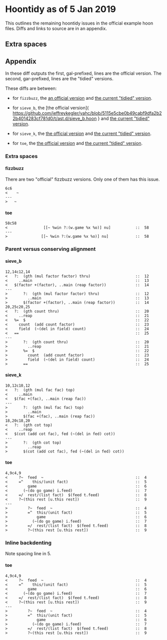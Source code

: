 # Hoontidy as of 5 Jan 2019

This outlines the remaining hoontidy issues in the
official example hoon files.
Diffs and links to source are in an appendix.

## Extra spaces



## Appendix

In these diff outputs the first, gal-prefixed, lines
are the official version.
The second, gar-prefixed, lines are the "tidied" versions.

These diffs are between:

* for `fizzbuzz`, the
[an official version](
https://github.com/jeffreykegler/yahc/blob/5115e5cbe0b49cabf9dfa2b22b4014283cf781d0/t/ast.d/fizzbuzz.hoon
)
and
[the current "tidied" version](
https://github.com/jeffreykegler/yahc/blob/5115e5cbe0b49cabf9dfa2b22b4014283cf781d0/t/util.d/fizzbuzz.tidied.hoon
).

* for `sieve_b`, the
[the official version](
https://github.com/jeffreykegler/yahc/blob/5115e5cbe0b49cabf9dfa2b22b4014283cf781d0/t/ast.d/sieve_b.hoon
}
and
[the current "tidied" version](
https://github.com/jeffreykegler/yahc/blob/5115e5cbe0b49cabf9dfa2b22b4014283cf781d0/t/util.d/sieve_b.tidied.hoon
).

* for `sieve_k`, the
[the official version](
https://github.com/jeffreykegler/yahc/blob/5115e5cbe0b49cabf9dfa2b22b4014283cf781d0/t/ast.d/sieve_k.hoon
)
and
[the current "tidied" version](
https://github.com/jeffreykegler/yahc/blob/5115e5cbe0b49cabf9dfa2b22b4014283cf781d0/t/util.d/sieve_k.tidied.hoon
).

* for `toe`, the
[the official version](
https://github.com/jeffreykegler/yahc/blob/5115e5cbe0b49cabf9dfa2b22b4014283cf781d0/t/ast.d/toe.hoon
)
and
[the current "tidied" version](
https://github.com/jeffreykegler/yahc/blob/5115e5cbe0b49cabf9dfa2b22b4014283cf781d0/t/util.d/toe.tidied.hoon
).

### Extra spaces

#### fizzbuzz

There are two "official" fizzbuzz versions.
Only one of them has this issue.

```
6c6
<    ~
---
>   ~
```

#### toe

```
58c58
<                [[~ %win ?:(w.game %x %o)] nu]           ::  58
---
>               [[~ %win ?:(w.game %x %o)] nu]            ::  58
```

### Parent versus conserving alignment

#### sieve_b

```
12,14c12,14
<   ?:  (gth (mul factor factor) thru)                    ::  12
<     ..main                                              ::  13
<   $(factor +(factor), ..main (reap factor))             ::  14
---
>       ?:  (gth (mul factor factor) thru)                ::  12
>         ..main                                          ::  13
>       $(factor +(factor), ..main (reap factor))         ::  14
20,25c20,25
<   ?:  (gth count thru)                                  ::  20
<     ..reap                                              ::  21
<   %=  $                                                 ::  22
<     count  (add count factor)                           ::  23
<     field  (~(del in field) count)                      ::  24
<   ==                                                    ::  25
---
>       ?:  (gth count thru)                              ::  20
>         ..reap                                          ::  21
>       %=  $                                             ::  22
>         count  (add count factor)                       ::  23
>         field  (~(del in field) count)                  ::  24
>       ==                                                ::  25
```

#### sieve_k

```
10,12c10,12
<   ?:  (gth (mul fac fac) top)
<     ..main
<   $(fac +(fac), ..main (reap fac))
---
>       ?:  (gth (mul fac fac) top)
>         ..main
>       $(fac +(fac), ..main (reap fac))
18,20c18,20
<   ?:  (gth cot top)
<     ..reap
<   $(cot (add cot fac), fed (~(del in fed) cot))
---
>       ?:  (gth cot top)
>         ..reap
>       $(cot (add cot fac), fed (~(del in fed) cot))
```

#### toe

```
4,9c4,9
<     ?~  feed  ~                                         ::  4
<     =^    this/(unit fact)                              ::  5
<         game                                            ::  6
<       (~(do go game) i.feed)                            ::  7
<     =/  rest/(list fact)  $(feed t.feed)                ::  8
<     ?~(this rest [u.this rest])                         ::  9
---
>         ?~  feed  ~                                     ::  4
>         =^  this/(unit fact)                            ::  5
>             game                                        ::  6
>           (~(do go game) i.feed)                        ::  7
>         =/  rest/(list fact)  $(feed t.feed)            ::  8
>         ?~(this rest [u.this rest])                     ::  9
```

### Inline backdenting

Note spacing line in 5.

#### toe

```
4,9c4,9
<     ?~  feed  ~                                         ::  4
<     =^    this/(unit fact)                              ::  5
<         game                                            ::  6
<       (~(do go game) i.feed)                            ::  7
<     =/  rest/(list fact)  $(feed t.feed)                ::  8
<     ?~(this rest [u.this rest])                         ::  9
---
>         ?~  feed  ~                                     ::  4
>         =^  this/(unit fact)                            ::  5
>             game                                        ::  6
>           (~(do go game) i.feed)                        ::  7
>         =/  rest/(list fact)  $(feed t.feed)            ::  8
>         ?~(this rest [u.this rest])                     ::  9
```
